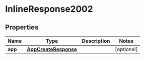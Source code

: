 

# InlineResponse2002

## Properties

Name | Type | Description | Notes
------------ | ------------- | ------------- | -------------
**app** | [**AppCreateResponse**](AppCreateResponse.md) |  |  [optional]



